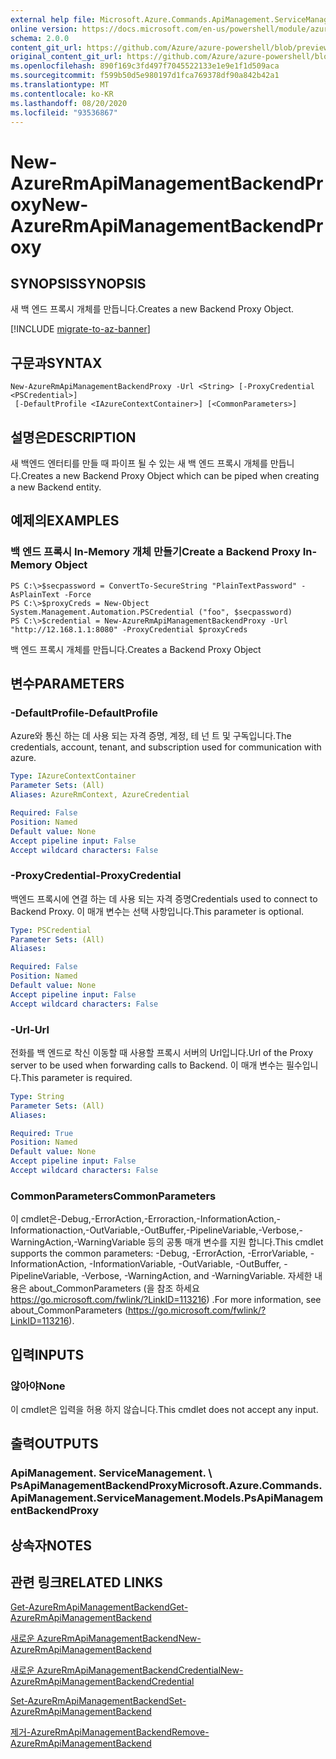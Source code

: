 ```yaml
---
external help file: Microsoft.Azure.Commands.ApiManagement.ServiceManagement.dll-Help.xml
online version: https://docs.microsoft.com/en-us/powershell/module/azurerm.apimanagement/new-azurermapimanagementbackendproxy
schema: 2.0.0
content_git_url: https://github.com/Azure/azure-powershell/blob/preview/src/ResourceManager/ApiManagement/Commands.ApiManagement/help/New-AzureRmApiManagementBackendProxy.md
original_content_git_url: https://github.com/Azure/azure-powershell/blob/preview/src/ResourceManager/ApiManagement/Commands.ApiManagement/help/New-AzureRmApiManagementBackendProxy.md
ms.openlocfilehash: 890f169c3fd497f7045522133e1e9e1f1d509aca
ms.sourcegitcommit: f599b50d5e980197d1fca769378df90a842b42a1
ms.translationtype: MT
ms.contentlocale: ko-KR
ms.lasthandoff: 08/20/2020
ms.locfileid: "93536867"
---
```

# <span data-ttu-id="1eefa-101">New-AzureRmApiManagementBackendProxy</span><span class="sxs-lookup"><span data-stu-id="1eefa-101">New-AzureRmApiManagementBackendProxy</span></span>

## <span data-ttu-id="1eefa-102">SYNOPSIS</span><span class="sxs-lookup"><span data-stu-id="1eefa-102">SYNOPSIS</span></span>
<span data-ttu-id="1eefa-103">새 백 엔드 프록시 개체를 만듭니다.</span><span class="sxs-lookup"><span data-stu-id="1eefa-103">Creates a new Backend Proxy Object.</span></span>

[!INCLUDE [migrate-to-az-banner](../../includes/migrate-to-az-banner.md)]

## <span data-ttu-id="1eefa-104">구문과</span><span class="sxs-lookup"><span data-stu-id="1eefa-104">SYNTAX</span></span>

```
New-AzureRmApiManagementBackendProxy -Url <String> [-ProxyCredential <PSCredential>]
 [-DefaultProfile <IAzureContextContainer>] [<CommonParameters>]
```

## <span data-ttu-id="1eefa-105">설명은</span><span class="sxs-lookup"><span data-stu-id="1eefa-105">DESCRIPTION</span></span>
<span data-ttu-id="1eefa-106">새 백엔드 엔터티를 만들 때 파이프 될 수 있는 새 백 엔드 프록시 개체를 만듭니다.</span><span class="sxs-lookup"><span data-stu-id="1eefa-106">Creates a new Backend Proxy Object which can be piped when creating a new Backend entity.</span></span>

## <span data-ttu-id="1eefa-107">예제의</span><span class="sxs-lookup"><span data-stu-id="1eefa-107">EXAMPLES</span></span>

### <span data-ttu-id="1eefa-108">백 엔드 프록시 In-Memory 개체 만들기</span><span class="sxs-lookup"><span data-stu-id="1eefa-108">Create a Backend Proxy In-Memory Object</span></span>
```
PS C:\>$secpassword = ConvertTo-SecureString "PlainTextPassword" -AsPlainText -Force
PS C:\>$proxyCreds = New-Object System.Management.Automation.PSCredential ("foo", $secpassword)
PS C:\>$credential = New-AzureRmApiManagementBackendProxy -Url "http://12.168.1.1:8080" -ProxyCredential $proxyCreds
```

<span data-ttu-id="1eefa-109">백 엔드 프록시 개체를 만듭니다.</span><span class="sxs-lookup"><span data-stu-id="1eefa-109">Creates a Backend Proxy Object</span></span>

## <span data-ttu-id="1eefa-110">변수</span><span class="sxs-lookup"><span data-stu-id="1eefa-110">PARAMETERS</span></span>

### <span data-ttu-id="1eefa-111">-DefaultProfile</span><span class="sxs-lookup"><span data-stu-id="1eefa-111">-DefaultProfile</span></span>
<span data-ttu-id="1eefa-112">Azure와 통신 하는 데 사용 되는 자격 증명, 계정, 테 넌 트 및 구독입니다.</span><span class="sxs-lookup"><span data-stu-id="1eefa-112">The credentials, account, tenant, and subscription used for communication with azure.</span></span>
 
```yaml
Type: IAzureContextContainer
Parameter Sets: (All)
Aliases: AzureRmContext, AzureCredential

Required: False
Position: Named
Default value: None
Accept pipeline input: False
Accept wildcard characters: False
```

### <span data-ttu-id="1eefa-113">-ProxyCredential</span><span class="sxs-lookup"><span data-stu-id="1eefa-113">-ProxyCredential</span></span>
<span data-ttu-id="1eefa-114">백엔드 프록시에 연결 하는 데 사용 되는 자격 증명</span><span class="sxs-lookup"><span data-stu-id="1eefa-114">Credentials used to connect to Backend Proxy.</span></span> <span data-ttu-id="1eefa-115">이 매개 변수는 선택 사항입니다.</span><span class="sxs-lookup"><span data-stu-id="1eefa-115">This parameter is optional.</span></span>

```yaml
Type: PSCredential
Parameter Sets: (All)
Aliases: 

Required: False
Position: Named
Default value: None
Accept pipeline input: False
Accept wildcard characters: False
```

### <span data-ttu-id="1eefa-116">-Url</span><span class="sxs-lookup"><span data-stu-id="1eefa-116">-Url</span></span>
<span data-ttu-id="1eefa-117">전화를 백 엔드로 착신 이동할 때 사용할 프록시 서버의 Url입니다.</span><span class="sxs-lookup"><span data-stu-id="1eefa-117">Url of the Proxy server to be used when forwarding calls to Backend.</span></span>
<span data-ttu-id="1eefa-118">이 매개 변수는 필수입니다.</span><span class="sxs-lookup"><span data-stu-id="1eefa-118">This parameter is required.</span></span>

```yaml
Type: String
Parameter Sets: (All)
Aliases: 

Required: True
Position: Named
Default value: None
Accept pipeline input: False
Accept wildcard characters: False
```

### <span data-ttu-id="1eefa-119">CommonParameters</span><span class="sxs-lookup"><span data-stu-id="1eefa-119">CommonParameters</span></span>
<span data-ttu-id="1eefa-120">이 cmdlet은-Debug,-ErrorAction,-Erroraction,-InformationAction,-Informationaction,-OutVariable,-OutBuffer,-PipelineVariable,-Verbose,-WarningAction,-WarningVariable 등의 공통 매개 변수를 지원 합니다.</span><span class="sxs-lookup"><span data-stu-id="1eefa-120">This cmdlet supports the common parameters: -Debug, -ErrorAction, -ErrorVariable, -InformationAction, -InformationVariable, -OutVariable, -OutBuffer, -PipelineVariable, -Verbose, -WarningAction, and -WarningVariable.</span></span> <span data-ttu-id="1eefa-121">자세한 내용은 about_CommonParameters (을 참조 하세요 https://go.microsoft.com/fwlink/?LinkID=113216) .</span><span class="sxs-lookup"><span data-stu-id="1eefa-121">For more information, see about_CommonParameters (https://go.microsoft.com/fwlink/?LinkID=113216).</span></span>

## <span data-ttu-id="1eefa-122">입력</span><span class="sxs-lookup"><span data-stu-id="1eefa-122">INPUTS</span></span>

### <span data-ttu-id="1eefa-123">않아야</span><span class="sxs-lookup"><span data-stu-id="1eefa-123">None</span></span>
<span data-ttu-id="1eefa-124">이 cmdlet은 입력을 허용 하지 않습니다.</span><span class="sxs-lookup"><span data-stu-id="1eefa-124">This cmdlet does not accept any input.</span></span>

## <span data-ttu-id="1eefa-125">출력</span><span class="sxs-lookup"><span data-stu-id="1eefa-125">OUTPUTS</span></span>

### <span data-ttu-id="1eefa-126">ApiManagement. ServiceManagement. \ PsApiManagementBackendProxy</span><span class="sxs-lookup"><span data-stu-id="1eefa-126">Microsoft.Azure.Commands.ApiManagement.ServiceManagement.Models.PsApiManagementBackendProxy</span></span>

## <span data-ttu-id="1eefa-127">상속자</span><span class="sxs-lookup"><span data-stu-id="1eefa-127">NOTES</span></span>

## <span data-ttu-id="1eefa-128">관련 링크</span><span class="sxs-lookup"><span data-stu-id="1eefa-128">RELATED LINKS</span></span>

[<span data-ttu-id="1eefa-129">Get-AzureRmApiManagementBackend</span><span class="sxs-lookup"><span data-stu-id="1eefa-129">Get-AzureRmApiManagementBackend</span></span>](./Get-AzureRmApiManagementBackend)

[<span data-ttu-id="1eefa-130">새로운 AzureRmApiManagementBackend</span><span class="sxs-lookup"><span data-stu-id="1eefa-130">New-AzureRmApiManagementBackend</span></span>](./New-AzureRmApiManagementBackend.md)

[<span data-ttu-id="1eefa-131">새로운 AzureRmApiManagementBackendCredential</span><span class="sxs-lookup"><span data-stu-id="1eefa-131">New-AzureRmApiManagementBackendCredential</span></span>](./New-AzureRmApiManagementBackendCredential.md)

[<span data-ttu-id="1eefa-132">Set-AzureRmApiManagementBackend</span><span class="sxs-lookup"><span data-stu-id="1eefa-132">Set-AzureRmApiManagementBackend</span></span>](./Set-AzureRmApiManagementBackend.md)

[<span data-ttu-id="1eefa-133">제거-AzureRmApiManagementBackend</span><span class="sxs-lookup"><span data-stu-id="1eefa-133">Remove-AzureRmApiManagementBackend</span></span>](./Remove-AzureRmApiManagementBackend.md)
